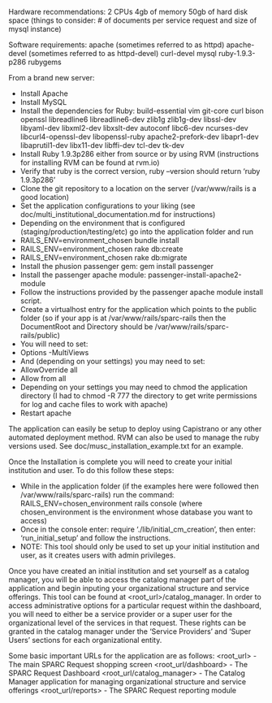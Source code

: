 Hardware recommendations:
2 CPUs
4gb of memory
50gb of hard disk space (things to consider: # of documents per service request and size of mysql instance)

Software requirements:
  apache (sometimes referred to as httpd)
  apache-devel (sometimes referred to as httpd-devel)
  curl-devel
  mysql
  ruby-1.9.3-p286
  rubygems

From a brand new server:
- Install Apache
- Install MySQL
- Install the dependencies for Ruby:
  build-essential vim git-core curl bison openssl libreadline6  libreadline6-dev zlib1g zlib1g-dev libssl-dev libyaml-dev   libxml2-dev libxslt-dev autoconf libc6-dev ncurses-dev  libcurl4-openssl-dev libopenssl-ruby apache2-prefork-dev  libapr1-dev libaprutil1-dev libx11-dev libffi-dev tcl-dev tk-dev
- Install Ruby 1.9.3p286 either from source or by using RVM (instructions for installing RVM can be found at rvm.io)
- Verify that ruby is the correct version, ruby –version should return ‘ruby 1.9.3p286’
- Clone the git repository to a location on the server (/var/www/rails is a good location)
- Set the application configurations to your liking (see doc/multi_institutional_documentation.md for instructions)
- Depending on the environment that is configured (staging/production/testing/etc) go into the application folder and run
- RAILS_ENV=environment_chosen bundle install
- RAILS_ENV=environment_chosen rake db:create
- RAILS_ENV=environment_chosen rake db:migrate
- Install the phusion passenger gem: gem install passenger
- Install the passenger apache module: passenger-install-apache2-module
- Follow the instructions provided by the passenger apache module install script.
- Create a virtualhost entry for the application which points to the public folder (so if your app is at /var/www/rails/sparc-rails then the DocumentRoot and Directory should be /var/www/rails/sparc-rails/public)
- You will need to set:
- Options -MultiViews
- And (depending on your settings) you may need to set:
- AllowOverride all
- Allow from all
- Depending on your settings you may need to chmod the application directory (I had to chmod -R 777 the directory to get write permissions for log and cache files to work with apache)
- Restart apache

The application can easily be setup to deploy using Capistrano or any other automated deployment method.  RVM can also be used to manage the ruby versions used.  See doc/musc_installation_example.txt for an example.

Once the Installation is complete you will need to create your initial institution and user.  To do this follow these steps:

- While in the application folder (if the examples here were followed then /var/www/rails/sparc-rails) run the command: RAILS_ENV=chosen_environment rails console (where chosen_environment is the environment whose database you want to access)
- Once in the console enter: require ‘./lib/initial_cm_creation’,  then enter: ‘run_initial_setup’ and follow the instructions.
- NOTE: This tool should only be used to set up your initial institution and user, as it creates users with admin privileges.

Once you have created an initial institution and set yourself as a catalog manager, you will be able to access the catalog manager part of the application and begin inputing your organizational structure and service offerings. This tool can be found at <root_url>/catalog_manager. In order to access administrative options for a particular request within the dashboard, you will need to either be a service provider or a super user for the organizational level of the services in that request. These rights can be granted in the catalog manager under the ‘Service Providers’ and ‘Super Users’ sections for each organizational entity.

Some basic important URLs for the application are as follows:
<root_url> - The main SPARC Request shopping screen
<root_url/dashboard> - The SPARC Request Dashboard
<root_url/catalog_manager> - The Catalog Manager application for managing organizational structure and service offerings
<root_url/reports> - The SPARC Request reporting module

